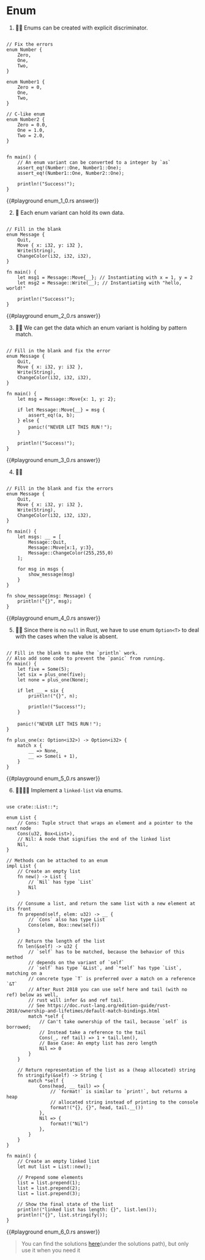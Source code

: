 # Enum

1. 🌟🌟 Enums can be created with explicit discriminator.

```rust,editable

// Fix the errors
enum Number {
    Zero,
    One,
    Two,
}

enum Number1 {
    Zero = 0,
    One,
    Two,
}

// C-like enum
enum Number2 {
    Zero = 0.0,
    One = 1.0,
    Two = 2.0,
}


fn main() {
    // An enum variant can be converted to a integer by `as`
    assert_eq!(Number::One, Number1::One);
    assert_eq!(Number1::One, Number2::One);

    println!("Success!");
}
```

{{#playground enum_1_0.rs answer}}

2. 🌟 Each enum variant can hold its own data.

```rust,editable

// Fill in the blank
enum Message {
    Quit,
    Move { x: i32, y: i32 },
    Write(String),
    ChangeColor(i32, i32, i32),
}

fn main() {
    let msg1 = Message::Move{__}; // Instantiating with x = 1, y = 2
    let msg2 = Message::Write(__); // Instantiating with "hello, world!"

    println!("Success!");
}
```

{{#playground enum_2_0.rs answer}}

3. 🌟🌟 We can get the data which an enum variant is holding by pattern match.

```rust,editable

// Fill in the blank and fix the error
enum Message {
    Quit,
    Move { x: i32, y: i32 },
    Write(String),
    ChangeColor(i32, i32, i32),
}

fn main() {
    let msg = Message::Move{x: 1, y: 2};

    if let Message::Move{__} = msg {
        assert_eq!(a, b);
    } else {
        panic!("NEVER LET THIS RUN！");
    }

    println!("Success!");
}
```

{{#playground enum_3_0.rs answer}}

4. 🌟🌟

```rust,editable

// Fill in the blank and fix the errors
enum Message {
    Quit,
    Move { x: i32, y: i32 },
    Write(String),
    ChangeColor(i32, i32, i32),
}

fn main() {
    let msgs: __ = [
        Message::Quit,
        Message::Move{x:1, y:3},
        Message::ChangeColor(255,255,0)
    ];

    for msg in msgs {
        show_message(msg)
    }
}

fn show_message(msg: Message) {
    println!("{}", msg);
}
```

{{#playground enum_4_0.rs answer}}

5. 🌟🌟 Since there is no `null` in Rust, we have to use enum `Option<T>` to deal with the cases when the value is absent.

```rust,editable

// Fill in the blank to make the `println` work.
// Also add some code to prevent the `panic` from running.
fn main() {
    let five = Some(5);
    let six = plus_one(five);
    let none = plus_one(None);

    if let __ = six {
        println!("{}", n);

        println!("Success!");
    }

    panic!("NEVER LET THIS RUN！");
}

fn plus_one(x: Option<i32>) -> Option<i32> {
    match x {
        __ => None,
        __ => Some(i + 1),
    }
}
```

{{#playground enum_5_0.rs answer}}

6. 🌟🌟🌟🌟 Implement a `linked-list` via enums.

```rust,editable

use crate::List::*;

enum List {
    // Cons: Tuple struct that wraps an element and a pointer to the next node
    Cons(u32, Box<List>),
    // Nil: A node that signifies the end of the linked list
    Nil,
}

// Methods can be attached to an enum
impl List {
    // Create an empty list
    fn new() -> List {
        // `Nil` has type `List`
        Nil
    }

    // Consume a list, and return the same list with a new element at its front
    fn prepend(self, elem: u32) -> __ {
        // `Cons` also has type List
        Cons(elem, Box::new(self))
    }

    // Return the length of the list
    fn len(&self) -> u32 {
        // `self` has to be matched, because the behavior of this method
        // depends on the variant of `self`
        // `self` has type `&List`, and `*self` has type `List`, matching on a
        // concrete type `T` is preferred over a match on a reference `&T`
        // After Rust 2018 you can use self here and tail (with no ref) below as well,
        // rust will infer &s and ref tail.
        // See https://doc.rust-lang.org/edition-guide/rust-2018/ownership-and-lifetimes/default-match-bindings.html
        match *self {
            // Can't take ownership of the tail, because `self` is borrowed;
            // Instead take a reference to the tail
            Cons(_, ref tail) => 1 + tail.len(),
            // Base Case: An empty list has zero length
            Nil => 0
        }
    }

    // Return representation of the list as a (heap allocated) string
    fn stringify(&self) -> String {
        match *self {
            Cons(head, __ tail) => {
                // `format!` is similar to `print!`, but returns a heap
                // allocated string instead of printing to the console
                format!("{}, {}", head, tail.__())
            },
            Nil => {
                format!("Nil")
            },
        }
    }
}

fn main() {
    // Create an empty linked list
    let mut list = List::new();

    // Prepend some elements
    list = list.prepend(1);
    list = list.prepend(2);
    list = list.prepend(3);

    // Show the final state of the list
    println!("linked list has length: {}", list.len());
    println!("{}", list.stringify());
}
```

{{#playground enum_6_0.rs answer}}

> You can find the solutions [here](https://github.com/sunface/rust-by-practice)(under the solutions path), but only use it when you need it
